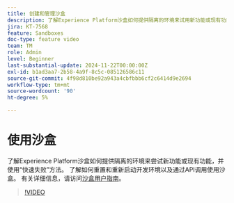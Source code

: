 ```yaml
---
title: 创建和管理沙盒
description: 了解Experience Platform沙盒如何提供隔离的环境来试用新功能或现有功能，以及如何使用快速失败方法。 了解如何重置和重新启动开发环境以及通过API调用使用沙盒。
jira: KT-7568
feature: Sandboxes
doc-type: feature video
team: TM
role: Admin
level: Beginner
last-substantial-update: 2024-11-22T00:00:00Z
exl-id: b1ad3aa7-2b58-4a9f-8c5c-085126586c11
source-git-commit: 4f98d810be92a943a4cbfbbb6cf2c6414d9e2694
workflow-type: tm+mt
source-wordcount: '90'
ht-degree: 5%

---
```


# 使用沙盒

了解Experience Platform沙盒如何提供隔离的环境来尝试新功能或现有功能，并使用“快速失败”方法。 了解如何重置和重新启动开发环境以及通过API调用使用沙盒。 有关详细信息，请访问[沙盒用户指南](https://experienceleague.adobe.com/docs/experience-platform/sandbox/home.html?lang=zh-Hans)。

>[!VIDEO](https://video.tv.adobe.com/v/29838/?learn=on)
